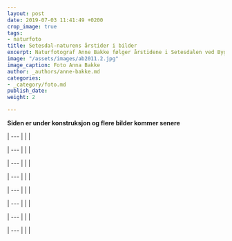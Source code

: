 ```yaml
---
layout: post
date: 2019-07-03 11:41:49 +0200
crop_image: true
tags:
- naturfoto
title: Setesdal-naturens årstider i bilder
excerpt: Naturfotograf Anne Bakke følger årstidene i Setesdalen ved Byglandsfjorden.
image: "/assets/images/ab2011.2.jpg"
image_caption: Foto Anna Bakke
author: _authors/anne-bakke.md
categories:
- _category/foto.md
publish_date: 
weight: 2

---
```

**Siden er under konstruksjon og flere bilder kommer senere**

| --- |
|  |

| --- |
|  |

| --- |
|  |

| --- |
|  |

| --- |
|  |

| --- |
|  |

| --- |
|  |

| --- |
|  |
